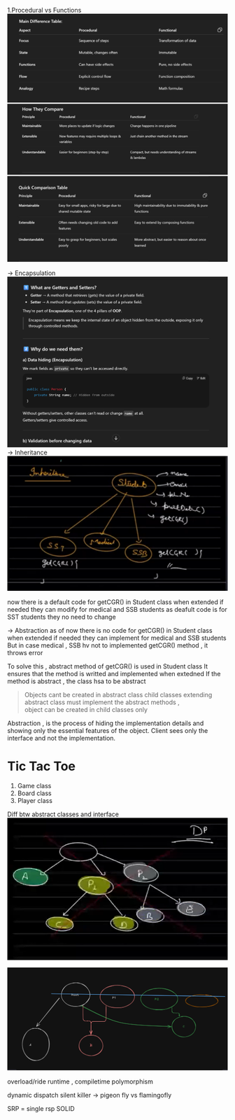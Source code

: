 1.Procedural vs Functions
![img_4.png](img_4.png)
 ![img_2.png](img_2.png)
![img_3.png](img_3.png)


 -> Encapsulation
![img_1.png](img_1.png)
 -> Inheritance
![img.png](img.png)

now there is a default code for getCGR() in Student class
when extended if needed they can modify for medical and SSB students
as deafult code is for SST students they no need to change

 -> Abstraction 
as of now there is no code for getCGR() in Student class
when extended if needed they can implement for medical and SSB students
But in case medical , SSB hv not to implemented getCGR() method , it throws error

To solve this , abstract method of getCGR() is used in Student class
It ensures that the method is writted and implemented when extedned
If the method is abstract , the class hsa to be abstract

> Objects cant be created in abstract class
> child classes extending abstract class must implement the abstract methods ,  
> object can be created in child classes only

Abstraction , is the process of hiding the implementation details and showing only the essential features of the object.
Client sees only the interface and not the implementation.


# Tic Tac Toe 
1. Game class
2. Board class
3. Player class


Diff btw abstract classes and interface
![img_5.png](img_5.png)

![img_6.png](img_6.png)


overload/ride
runtime , compiletime polymorphism

dynamic dispatch
silent killer -> pigeon fly vs flamingofly

SRP = single rsp
SOLID



